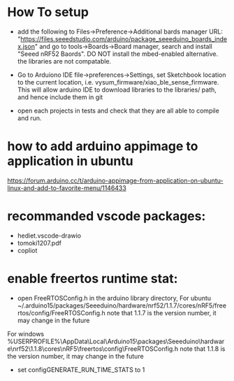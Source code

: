# How To setup

- add the following to Files->Preference->Additional bards manager URL:
"https://files.seeedstudio.com/arduino/package_seeeduino_boards_index.json"
and go to tools->Boards->Board manager, search and install "Seeed nRF52 Baords". DO NOT install the mbed-enabled alternative. the libraries are not compatable. 

- Go to Arduiono IDE file->preferences->Settings, set Sketchbook location to the current location, i.e. vysum_firmware/xiao_ble_sense_firmware. This will allow arduino IDE to download libraries to the libraries/ path, and hence include them in git

- open each projects in tests and check that they are all able to compile and run.

# how to add arduino appimage to application in ubuntu
https://forum.arduino.cc/t/arduino-appimage-from-application-on-ubuntu-linux-and-add-to-favorite-menu/1146433

# recommanded vscode packages:
- hediet.vscode-drawio
- tomoki1207.pdf
- copliot


# enable freertos runtime stat:
- open FreeRTOSConfig.h in the arduino library directory, 
For ubuntu
~/.arduino15/packages/Seeeduino/hardware/nrf52/1.1.7/cores/nRF5/freertos/config/FreeRTOSConfig.h
note that 1.1.7 is the version number, it may change in the future

For windows
%USERPROFILE%\AppData\Local\Arduino15\packages\Seeeduino\hardware\nrf52\1.1.8\cores\nRF5\freertos\config\FreeRTOSConfig.h
note that 1.1.8 is the version number, it may change in the future

- set configGENERATE_RUN_TIME_STATS to 1